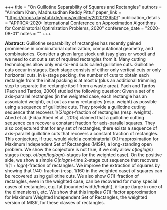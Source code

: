 +++
title = "On Guillotine Separability of Squares and Rectangles"
authors = "Arindam Khan, Madhusudhan Reddy Pittu"
paper_link = "https://drops.dagstuhl.de/opus/volltexte/2020/12650/"
publication_details = "APPROX-2020: International Conference on Approximation Algorithms for Combinatorial Optimization Problems, 2020"
conference_date = "2020-08-01"
notes = ""
+++

<b>Abstract:</b>
Guillotine separability of rectangles has recently gained prominence in combinatorial optimization, computational geometry, and combinatorics. Consider a given large stock unit (say glass or wood) and we need to cut out a set of required rectangles from it. Many cutting technologies allow only end-to-end cuts called guillotine cuts. Guillotine cuts occur in stages. Each stage consists of either only vertical cuts or only horizontal cuts. In $k$-stage packing, the number of cuts to obtain each rectangle from the initial packing is at most $k$ (plus an additional trimming step to separate the rectangle itself from a waste area). Pach and Tardos [Pach and Tardos, 2000] studied the following question: Given a set of $n$ axis-parallel rectangles (in the weighted case, each rectangle has an associated weight), cut out as many rectangles (resp. weight) as possible using a sequence of guillotine cuts. They provide a guillotine cutting sequence that recovers $1/(2 log n)$-fraction of rectangles (resp. weights). Abed et al. [Fidaa Abed et al., 2015] claimed that a guillotine cutting sequence can recover a constant fraction for axis-parallel squares. They also conjectured that for any set of rectangles, there exists a sequence of axis-parallel guillotine cuts that recovers a constant fraction of rectangles. This conjecture, if true, would yield a combinatorial $O(1)$-approximation for Maximum Independent Set of Rectangles (MISR), a long-standing open problem. We show the conjecture is not true, if we only allow $o(log log n)$ stages (resp. $o(log n/log log n)$-stages for the weighted case). On the positive side, we show a simple $O(n log n)$-time $2$-stage cut sequence that recovers $1/(1+log n)$-fraction of rectangles. We improve the extraction of squares by showing that $1/40$-fraction (resp. $1/160$ in the weighted case) of squares can be recovered using guillotine cuts. We also show $O(1)$-fraction of rectangles, even in the weighted case, can be recovered for many special cases of rectangles, e.g. fat (bounded width/height), $\delta$-large (large in one of the dimensions), etc. We show that this implies $O(1)$-factor approximation for Maximum Weighted Independent Set of Rectangles, the weighted version of MISR, for these classes of rectangles. 

